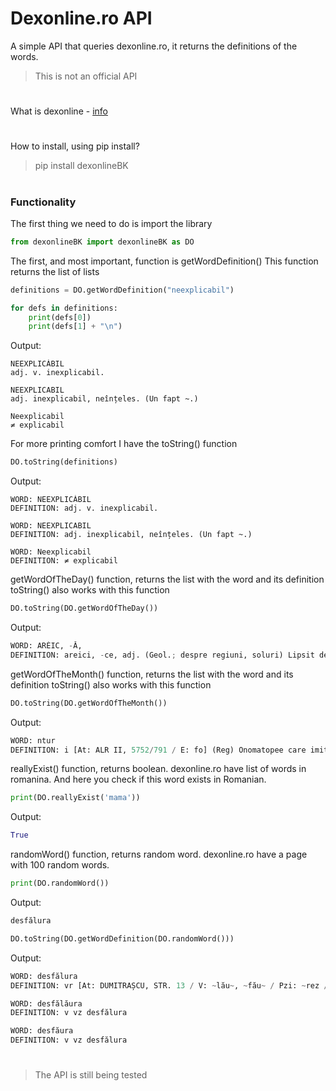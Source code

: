 # Dexonline.ro API

A simple API that queries dexonline.ro, it returns the definitions of the words.
>This is not an official API
#
What is dexonline - [info](https://wiki.dexonline.ro/wiki/Informații)
#

How to install, using pip install?

>pip install dexonlineBK

#

### Functionality
The first thing we need to do is import the library
```python
from dexonlineBK import dexonlineBK as DO
```
The first, and most important, function is getWordDefinition()
This function returns the list of lists
```python
definitions = DO.getWordDefinition("neexplicabil")

for defs in definitions:
	print(defs[0])
	print(defs[1] + "\n")
```
Output:
```
NEEXPLICÁBIL
adj. v. inexplicabil.

NEEXPLICABIL
adj. inexplicabil, neînțeles. (Un fapt ~.)

Neexplicabil
≠ explicabil
```
For more printing comfort I have the toString() function
```python
DO.toString(definitions)
```
Output:
```
WORD: NEEXPLICÁBIL
DEFINITION: adj. v. inexplicabil.

WORD: NEEXPLICABIL
DEFINITION: adj. inexplicabil, neînțeles. (Un fapt ~.)

WORD: Neexplicabil
DEFINITION: ≠ explicabil
```
getWordOfTheDay() function, returns the list with the word and its definition
toString() also works with this function
```python
DO.toString(DO.getWordOfTheDay())
```
Output:
```python
WORD: ARÉIC, -Ă,
DEFINITION: areici, -ce, adj. (Geol.; despre regiuni, soluri) Lipsit de apă, uscat, arid. [Pr.: -re-ic] – Din fr. aréique.
```
getWordOfTheMonth() function, returns the list with the word and its definition
toString() also works with this function
```python
DO.toString(DO.getWordOfTheMonth())
```
Output:
```python
WORD: ntur
DEFINITION: i [At: ALR II, 5752/791 / E: fo] (Reg) Onomatopee care imită trilurile turturicii.
```
reallyExist() function, returns boolean.
dexonline.ro have list of words in romanina.
And here you check if this word exists in Romanian.
```python
print(DO.reallyExist('mama'))
```
Output:
```python
True
```
randomWord() function, returns random word.
dexonline.ro have a page with 100 random words.
```python
print(DO.randomWord())
```
Output:
```python
desfălura
```
```python
DO.toString(DO.getWordDefinition(DO.randomWord()))
```
Output:
```python
WORD: desfălura
DEFINITION: vr [At: DUMITRAȘCU, STR. 13 / V: ~lău~, ~fău~ / Pzi: ~rez / E: nct] (Olt) 1 A se descheia la haină. 2 (Pex) A se dezbrăca de haină, rămânând doar în cămașă.

WORD: desfălăura
DEFINITION: v vz desfălura

WORD: desfăura
DEFINITION: v vz desfălura
```
#
>The API is still being tested
